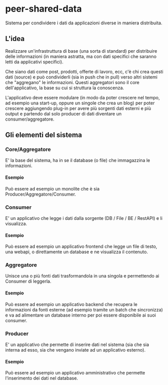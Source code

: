 # peer-shared-data

Sistema per condividere i dati da applicazioni diverse in maniera distribuita.

## L'idea

Realizzare un'infrastruttura di base (una sorta di standard) per distribuire delle informazioni (in maniera astratta, ma con dati specifici che saranno letti da applicativi specifici).

Che siano dati come post, prodotti, offerte di lavoro, ecc, c'è chi crea questi dati (source) e può condividerli (sia in push che in pull) verso altri sistemi che "aggregano" le informazioni. Questi aggregatori sono il core dell'applicativo, la base su cui si struttura la conoscenza.

L'applicativo deve essere modulare (in modo da poter crescere nel tempo, ad esempio una start-up, oppure un singole che crea un blog) per poter crescere aggiungendo plug-in per avere più sorgenti dati esterni e più output e partendo dal solo producer di dati diventare un consumer/aggregatore.

## Gli elementi del sistema

### Core/Aggregatore

E' la base del sistema, ha in se il database (o file) che immagazzina le informazioni.

#### Esempio

Può essere ad esempio un monolite che è sia Producer/Aggregatore/Consumer.

### Consumer

E' un applicativo che legge i dati dalla sorgente (DB / File / BE / RestAPI) e li visualizza.

#### Esempio

Può essere ad esempio un applicativo frontend che legge un file di testo, una webapi, o direttamente un database e ne visualizza il contenuto.

### Aggregatore

Unisce una o più fonti dati trasformandola in una singola e permettendo ai Consumer di leggerla.

#### Esempio

Può essere ad esempio un applicativo backend che recupera le informazioni da fonti esterne (ad esempio tramite un batch che sincronizza) e va ad alimentare un database interno per poi essere disponibile ai suoi consumer.

### Producer

E' un applicativo che permette di inserire dati nel sistema (sia che sia interna ad esso, sia che vengano inviate ad un applicativo esterno).

#### Esempio

Può essere ad esempio un applicativo amministrativo che permette l'inserimento dei dati nel database.



